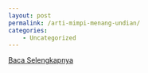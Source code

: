 ```yaml
---
layout: post
permalink: /arti-mimpi-menang-undian/
categories:
    - Uncategorized
---
```


[Baca Selengkapnya](/05)